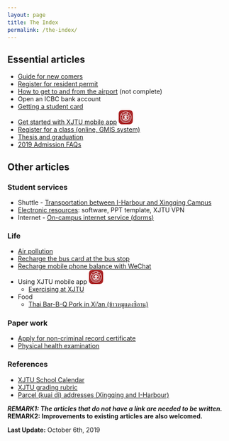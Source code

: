 ```yaml
---
layout: page
title: The Index
permalink: /the-index/
---
```

## Essential articles
* [Guide for new comers](/guidelines/new-comers)
* [Register for resident permit](../guidelines/resident-permit)
* [How to get to and from the airport](/guidelines/airport-transport) (not complete)
* Open an ICBC bank account
* [Getting a student card](/guidelines/get-a-student-card)
* [Get started with XJTU mobile app](/guidelines/xjtu-mobile-app) ![XJTU Mobile app icon](/assets/img/xjtu-mobile-app/app-icon-small.png)
* [Register for a class (online, GMIS system)](/guidelines/class-registration)
* [Thesis and graduation](/guidelines/thesis)
* [2019 Admission FAQs](/guidelines/2019-admission-faq)

## Other articles
### Student services
* Shuttle - [Transportation between I-Harbour and Xingqing Campus](/guidelines/transport-iharbour-xingqing)
* [Electronic resources](/guidelines/electronic-resources): software, PPT template, XJTU VPN
* Internet - [On-campus internet service (dorms)](/guidelines/campus-internet-service)

### Life
- [Air pollution](/guidelines/air-pollution/)
- [Recharge the bus card at the bus stop](/guidelines/recharge-bus-card-bus-stop/)
- [Recharge mobile phone balance with WeChat](/guidelines/recharge-phone-wechat)
- Using XJTU mobile app ![XJTU Mobile app icon](/assets/img/xjtu-mobile-app/app-icon-small.png)
  - [Exercising at XJTU](/guidelines/exercise/)
- Food
  - [Thai Bar-B-Q Pork in Xi’an (ข้าวหมูแดงซีอาน)](/guidelines/red-pork-rice)
  
### Paper work
* [Apply for non-criminal record certificate](/guidelines/non-criminal-record/)
* [Physical health examination](/guidelines/health-exam/)

### References
* [XJTU School Calendar](/guidelines/school-calendar)
* [XJTU grading rubric](/guidelines/ref-grades)
* [Parcel (kuai di) addresses (Xingqing and I-Harbour)](/guidelines/xjtu-parcel-address)

***REMARK1: The articles that do not have a link are needed to be written.***
<br />
**REMARK2: Improvements to existing articles are also welcomed.**

**Last Update:** October 6th, 2019
